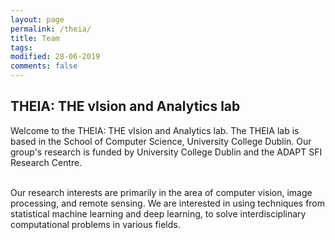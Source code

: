 ```yaml
---
layout: page
permalink: /theia/
title: Team
tags: 
modified: 28-06-2019
comments: false
---
```


## THEIA: THE vIsion and Analytics lab

Welcome to the THEIA: THE vIsion and Analytics lab. The THEIA lab is based in the School of Computer Science, University College Dublin. Our group's research is funded by University College Dublin and the ADAPT SFI Research Centre. 

<br />
Our research interests are primarily in the area of computer vision, image processing, and remote sensing. We are interested in using techniques from statistical machine learning and deep learning, to solve interdisciplinary computational problems in various fields. 